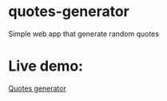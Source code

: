 # quotes-generator
Simple web app that generate random quotes
# Live demo:
<a href="https://abdellatif-laghjaj.github.io/quotes-generator/" target="_blank">Quotes generator</a>

